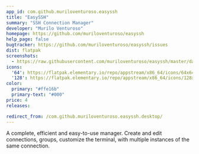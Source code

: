 ```yaml
---
app_id: com.github.muriloventuroso.easyssh
title: "EasySSH"
summary: "SSH Connection Manager"
developer: "Murilo Venturoso"
homepage: https://github.com/muriloventuroso/easyssh
help_page: false
bugtracker: https://github.com/muriloventuroso/easyssh/issues
dist: flatpak
screenshots:
  - https://raw.githubusercontent.com/muriloventuroso/easyssh/master/data/screenshot.png
icons:
  '64': https://flatpak.elementary.io/repo/appstream/x86_64/icons/64x64/com.github.muriloventuroso.easyssh.png
  '128': https://flatpak.elementary.io/repo/appstream/x86_64/icons/128x128/com.github.muriloventuroso.easyssh.png
color:
  primary: "#ffe16b"
  primary-text: "#000"
price: 4
releases:

redirect_from: /com.github.muriloventuroso.easyssh.desktop/
---
```


<p>A complete, efficient and easy-to-use manager. Create and edit connections, groups, customize the terminal, with multiple instances of the same connection.</p>
